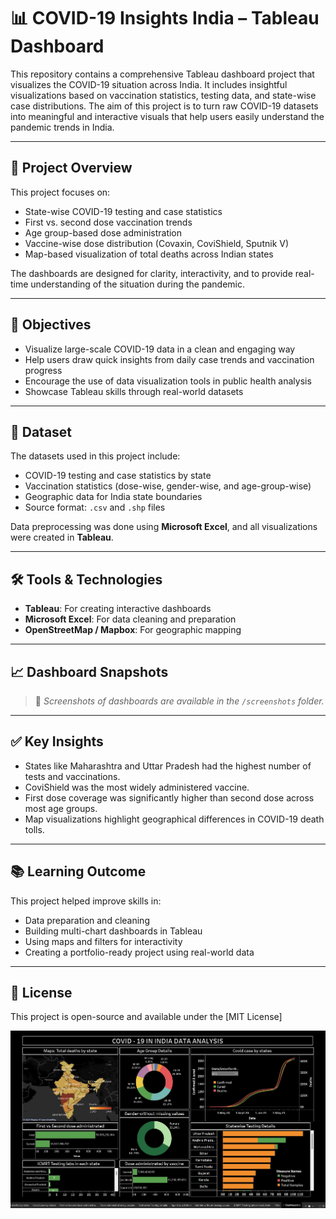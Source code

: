 # 📊 COVID-19 Insights India – Tableau Dashboard

This repository contains a comprehensive Tableau dashboard project that visualizes the COVID-19 situation across India. It includes insightful visualizations based on vaccination statistics, testing data, and state-wise case distributions. The aim of this project is to turn raw COVID-19 datasets into meaningful and interactive visuals that help users easily understand the pandemic trends in India.

---

## 📌 Project Overview

This project focuses on:
- State-wise COVID-19 testing and case statistics
- First vs. second dose vaccination trends
- Age group-based dose administration
- Vaccine-wise dose distribution (Covaxin, CoviShield, Sputnik V)
- Map-based visualization of total deaths across Indian states

The dashboards are designed for clarity, interactivity, and to provide real-time understanding of the situation during the pandemic.

---

## 🎯 Objectives

- Visualize large-scale COVID-19 data in a clean and engaging way
- Help users draw quick insights from daily case trends and vaccination progress
- Encourage the use of data visualization tools in public health analysis
- Showcase Tableau skills through real-world datasets

---

## 📂 Dataset

The datasets used in this project include:
- COVID-19 testing and case statistics by state
- Vaccination statistics (dose-wise, gender-wise, and age-group-wise)
- Geographic data for India state boundaries
- Source format: `.csv` and `.shp` files

Data preprocessing was done using **Microsoft Excel**, and all visualizations were created in **Tableau**.

---

## 🛠️ Tools & Technologies

- **Tableau**: For creating interactive dashboards
- **Microsoft Excel**: For data cleaning and preparation
- **OpenStreetMap / Mapbox**: For geographic mapping

---

## 📈 Dashboard Snapshots

> 📌 *Screenshots of dashboards are available in the `/screenshots` folder.*

---

## ✅ Key Insights

- States like Maharashtra and Uttar Pradesh had the highest number of tests and vaccinations.
- CoviShield was the most widely administered vaccine.
- First dose coverage was significantly higher than second dose across most age groups.
- Map visualizations highlight geographical differences in COVID-19 death tolls.

---

## 📚 Learning Outcome

This project helped improve skills in:
- Data preparation and cleaning
- Building multi-chart dashboards in Tableau
- Using maps and filters for interactivity
- Creating a portfolio-ready project using real-world data


---

## 📜 License

This project is open-source and available under the [MIT License]

<p align="center">
  <img src="https://raw.githubusercontent.com/keshav-khandelwal/covid19-vaccination-dashboard/refs/heads/main/screenshots-tableau-project/1731692386377.jpg" width="2000" />
</p>

